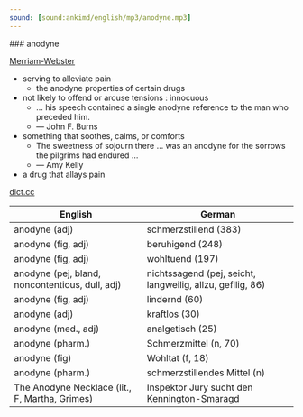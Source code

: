 ```yaml
---
sound: [sound:ankimd/english/mp3/anodyne.mp3]
---
```


\### anodyne

[Merriam-Webster](https://www.merriam-webster.com/dictionary/anodyne)

- serving to alleviate pain
    - the anodyne properties of certain drugs
- not likely to offend or arouse tensions : innocuous
    - … his speech contained a single anodyne reference to the man who preceded him.
    - — John F. Burns
- something that soothes, calms, or comforts
    - The sweetness of sojourn there … was an anodyne for the sorrows the pilgrims had endured …
    - — Amy Kelly
- a drug that allays pain

[dict.cc](https://www.dict.cc/anodyne)

| English        | German       |
| -------------- | ------------ |
| anodyne (adj) | schmerzstillend (383) |
| anodyne (fig, adj) | beruhigend (248) |
| anodyne (fig, adj) | wohltuend (197) |
| anodyne (pej, bland, noncontentious, dull, adj) | nichtssagend (pej, seicht, langweilig, allzu, gefllig, 86) |
| anodyne (fig, adj) | lindernd (60) |
| anodyne (adj) | kraftlos (30) |
| anodyne (med., adj) | analgetisch (25) |
| anodyne (pharm.) | Schmerzmittel (n, 70) |
| anodyne (fig) | Wohltat (f, 18) |
| anodyne (pharm.) | schmerzstillendes Mittel (n) |
| The Anodyne Necklace (lit., F, Martha, Grimes) | Inspektor Jury sucht den Kennington-Smaragd |
